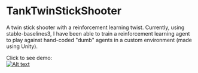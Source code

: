 # TankTwinStickShooter
A twin stick shooter with a reinforcement learning twist. Currently, using stable-baselines3, I have been able to train a reinforcement learning agent to play against hand-coded "dumb" agents in a custom environment (made using Unity).

Click to see demo:<br>
[![Alt text](https://img.youtube.com/vi/ni-qxS2vzz8/0.jpg)](https://www.youtube.com/watch?v=ni-qxS2vzz8)
